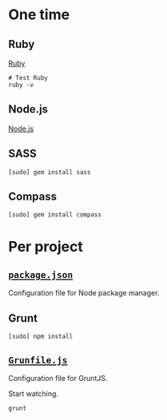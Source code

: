 One time
========


Ruby
----
[Ruby](https://www.ruby-lang.org/en/downloads/)
```
# Test Ruby
ruby -v
```


Node.js
-------
[Node.js](http://nodejs.org/)


SASS
----
```
[sudo] gem install sass
```


Compass
-------
```
[sudo] gem install compass
```


Per project
===========


[`package.json`](https://github.com/eppz/eppz-project/blob/master/package.json)
---
Configuration file for Node package manager.


Grunt
-----
```
[sudo] npm install
```


[`Grunfile.js`](https://github.com/eppz/eppz-project/blob/master/Gruntfile.js)
---
Configuration file for GruntJS.


Start watching.
```
grunt
```



